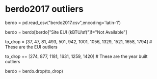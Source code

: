 # berdo2017 outliers

berdo = pd.read_csv("berdo2017.csv",encoding='latin-1')

berdo = berdo[berdo["Site EUI (kBTU/sf)"]!="Not Available"]

to_drop = [37, 47, 81, 493, 501, 942, 1001, 1056, 1329, 1521, 1658, 1794]  # These are the EUI outliers

to_drop += [274, 877, 1181, 1631, 1259, 1420]  # These are the year built outliers

berdo = berdo.drop(to_drop)
